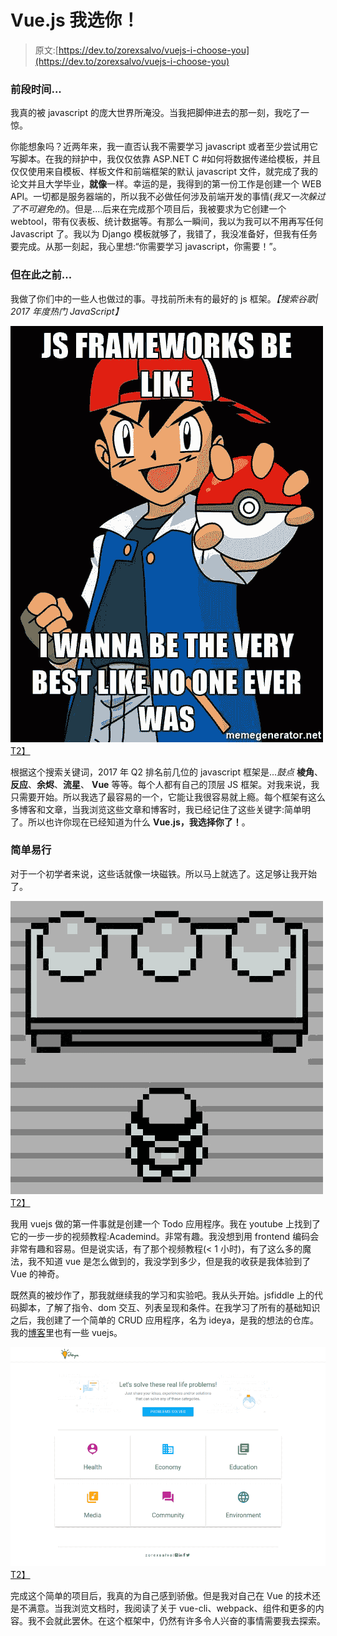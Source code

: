 # Vue.js 我选你！

> 原文:[https://dev.to/zorexsalvo/vuejs-i-choose-you](https://dev.to/zorexsalvo/vuejs-i-choose-you)

### 前段时间...

我真的被 javascript 的庞大世界所淹没。当我把脚伸进去的那一刻，我吃了一惊。

你能想象吗？近两年来，我一直否认我不需要学习 javascript 或者至少尝试用它写脚本。在我的辩护中，我仅仅依靠 ASP.NET C #如何将数据传递给模板，并且仅仅使用来自模板、样板文件和前端框架的默认 javascript 文件，就完成了我的论文并且大学毕业，**就像**一样。幸运的是，我得到的第一份工作是创建一个 WEB API。一切都是服务器端的，所以我不必做任何涉及前端开发的事情(*我又一次躲过了不可避免的*)。但是....后来在完成那个项目后，我被要求为它创建一个 webtool，带有仪表板、统计数据等。有那么一瞬间，我以为我可以不用再写任何 Javascript 了。我以为 Django 模板就够了，我错了，我没准备好，但我有任务要完成。从那一刻起，我心里想:“你需要学习 javascript，你需要！”。

### 但在此之前...

我做了你们中的一些人也做过的事。寻找前所未有的最好的 js 框架。*【搜索谷歌| 2017 年度热门 JavaScript】*

[![I wanna be the very best](img/c28ac0a92e972f8fa4ed0876d94a2f71.png)T2】](https://res.cloudinary.com/practicaldev/image/fetch/s--DuAq9HtK--/c_limit%2Cf_auto%2Cfl_progressive%2Cq_auto%2Cw_880/http://zorexsalvo.com/img/iwannabe.jpg)

根据这个搜索关键词，2017 年 Q2 排名前几位的 javascript 框架是...*鼓点* **棱角**、**反应**、**余烬**、**流星**、 **Vue** 等等。每个人都有自己的顶层 JS 框架。对我来说，我只需要开始。所以我选了最容易的一个，它能让我很容易就上瘾。每个框架有这么多博客和文章，当我浏览这些文章和博客时，我已经记住了这些关键字:简单明了。所以也许你现在已经知道为什么 **Vue.js，我选择你了！**。

### 简单易行

对于一个初学者来说，这些话就像一块磁铁。所以马上就选了。这足够让我开始了。

[![Choices](img/d49fe6fd0d352c0c53a611f58907dfc1.png)T2】](https://res.cloudinary.com/practicaldev/image/fetch/s--H9_ilOJ3--/c_limit%2Cf_auto%2Cfl_progressive%2Cq_auto%2Cw_880/http://zorexsalvo.com/img/choosejs.png)

我用 vuejs 做的第一件事就是创建一个 Todo 应用程序。我在 youtube 上找到了它的一步一步的视频教程:Academind。非常有趣。我没想到用 frontend 编码会非常有趣和容易。但是说实话，有了那个视频教程(< 1 小时)，有了这么多的魔法，我不知道 vue 是怎么做到的，我没学到多少，但是我的收获是我体验到了 Vue 的神奇。

既然真的被炒作了，那我就继续我的学习和实验吧。我从头开始。jsfiddle 上的代码脚本，了解了指令、dom 交互、列表呈现和条件。在我学习了所有的基础知识之后，我创建了一个简单的 CRUD 应用程序，名为 ideya，是我的想法的仓库。我的[博客](http://zorexsalvo.com)里也有一些 vuejs。

[![I wanna be the very best](img/8f8e10ffe1774604d81f41728282c167.png)T2】](https://res.cloudinary.com/practicaldev/image/fetch/s--aRa8sTkD--/c_limit%2Cf_auto%2Cfl_progressive%2Cq_auto%2Cw_880/http://zorexsalvo.com/img/ideya.png)

完成这个简单的项目后，我真的为自己感到骄傲。但是我对自己在 Vue 的技术还是不满意。当我浏览文档时，我阅读了关于 vue-cli、webpack、组件和更多的内容。我不会就此罢休。在这个框架中，仍然有许多令人兴奋的事情需要我去探索。